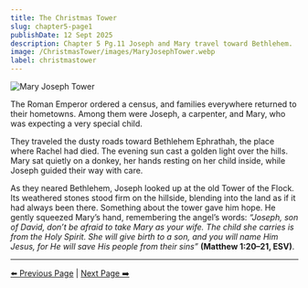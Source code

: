 ```yaml
---
title: The Christmas Tower
slug: chapter5-page1
publishDate: 12 Sept 2025
description: Chapter 5 Pg.11 Joseph and Mary travel toward Bethlehem.
image: /ChristmasTower/images/MaryJosephTower.webp
label: christmastower
---
```


![Mary Joseph Tower](/ChristmasTower/images/MaryJosephTower.webp)

The Roman Emperor ordered a census, and families everywhere returned to their hometowns. Among them were Joseph, a carpenter, and Mary, who was expecting a very special child.

They traveled the dusty roads toward Bethlehem Ephrathah, the place where Rachel had died. The evening sun cast a golden light over the hills. Mary sat quietly on a donkey, her hands resting on her child inside, while Joseph guided their way with care.

As they neared Bethlehem, Joseph looked up at the old Tower of the Flock. Its weathered stones stood firm on the hillside, blending into the land as if it had always been there. Something about the tower gave him hope. He gently squeezed Mary’s hand, remembering the angel’s words: *“Joseph, son of David, don’t be afraid to take Mary as your wife. The child she carries is from the Holy Spirit. She will give birth to a son, and you will name Him Jesus, for He will save His people from their sins”* **(Matthew 1:20–21, ESV)**.

---

[⬅️ Previous Page](/ChristmasTower/blog/chapter4-page2) | [Next Page ➡️](/ChristmasTower/blog/chapter6-page1)
